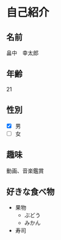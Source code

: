 # 自己紹介
## 名前
畠中　幸太郎  
## 年齢
21  
## 性別
- [x] 男
- [ ] 女  
## 趣味
動画、音楽鑑賞  
## 好きな食べ物
* 果物
  * ぶどう
  * みかん
* 寿司
